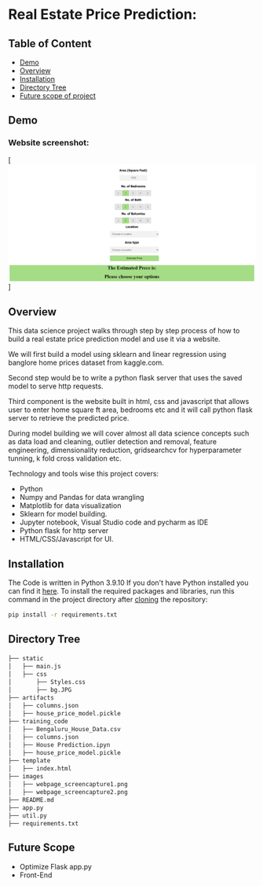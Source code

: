 # Real Estate Price Prediction: 

## Table of Content
  * [Demo](#demo)
  * [Overview](#overview)
  * [Installation](#installation)
  * [Directory Tree](#directory-tree)
  * [Future scope of project](#future-scope)


## Demo

### Website screenshot:
[![](/images/webpage_screencapture1.PNG)]

## Overview
This data science project walks through step by step process of how to build a real estate price prediction model and use it via a website.

We will first build a model using sklearn and linear regression using banglore home prices dataset from kaggle.com.

Second step would be to write a python flask server that uses the saved model to serve http requests.

Third component is the website built in html, css and javascript that allows user to enter home square ft area, bedrooms etc and it will call python flask server to retrieve the predicted price.

During model building we will cover almost all data science concepts such as data load and cleaning, outlier detection and removal, feature engineering, dimensionality reduction, gridsearchcv for hyperparameter tunning, k fold cross validation etc.


Technology and tools wise this project covers:
- Python
- Numpy and Pandas for data wrangling
- Matplotlib for data visualization
- Sklearn for model building.
- Jupyter notebook, Visual Studio code and pycharm as IDE
- Python flask for http server
- HTML/CSS/Javascript for UI.

## Installation
The Code is written in Python 3.9.10 If you don't have Python installed you can find it [here](https://www.python.org/downloads/). To install the required packages and libraries, run this command in the project directory after [cloning](https://www.howtogeek.com/451360/how-to-clone-a-github-repository/) the repository:
```bash
pip install -r requirements.txt
```
## Directory Tree 
```
├── static 
│   ├── main.js
│   ├── css
│   	├── Styles.css
│   	├── bg.JPG
├── artifacts 
│   ├── columns.json
│   ├── house_price_model.pickle
├── training_code 
│   ├── Bengaluru_House_Data.csv
│   ├── columns.json
│   ├── House Prediction.ipyn
│   ├── house_price_model.pickle
├── template
│   ├── index.html
├── images
│   ├── webpage_screencapture1.png
│   ├── webpage_screencapture2.png
├── README.md
├── app.py
├── util.py
├── requirements.txt
```

## Future Scope

* Optimize Flask app.py
* Front-End 